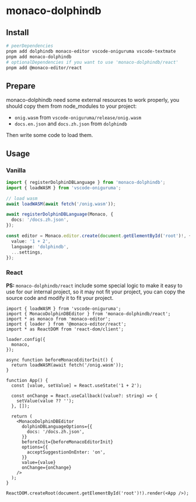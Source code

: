 # monaco-dolphindb

## Install

```bash
# peerDependencies
pnpm add dolphindb monaco-editor vscode-oniguruma vscode-textmate
pnpm add monaco-dolphindb
# optionalDependencies if you want to use 'monaco-dolphindb/react'
pnpm add @monaco-editor/react
```

## Prepare

monaco-dolphindb need some external resources to work properly, you should copy them from node_modules to your project:

- `onig.wasm` from `vscode-oniguruma/release/onig.wasm`
- `docs.en.json` and `docs.zh.json` from `dolphindb`

Then write some code to load them.

## Usage

### Vanilla

```ts
import { registerDolphinDBLanguage } from 'monaco-dolphindb';
import { loadWASM } from 'vscode-oniguruma';

// load wasm
await loadWASM(await fetch('/onig.wasm'));

await registerDolphinDBLanguage(Monaco, {
  docs: '/docs.zh.json',
});

const editor = Monaco.editor.create(document.getElementById('root')!, {
  value: '1 + 2',
  language: 'dolphindb',
  ...settings,
});
```

### React

**PS:** `monaco-dolphindb/react` include some special logic to make it easy to use for our internal project, so it may not fit your project, you can copy the source code and modify it to fit your project.

```tsx
import { loadWASM } from 'vscode-oniguruma';
import { MonacoDolphinDBEditor } from 'monaco-dolphindb/react';
import * as monaco from 'monaco-editor';
import { loader } from '@monaco-editor/react';
import * as ReactDOM from 'react-dom/client';

loader.config({
  monaco,
});

async function beforeMonacoEditorInit() {
  return loadWASM(await fetch('/onig.wasm'));
}

function App() {
  const [value, setValue] = React.useState('1 + 2');

  const onChange = React.useCallback((value?: string) => {
    setValue(value ?? '');
  }, []);

  return (
    <MonacoDolphinDBEditor
      dolphinDBLanguageOptions={{
        docs: '/docs.zh.json',
      }}
      beforeInit={beforeMonacoEditorInit}
      options={{
        acceptSuggestionOnEnter: 'on',
      }}
      value={value}
      onChange={onChange}
    />
  );
}

ReactDOM.createRoot(document.getElementById('root')!).render(<App />);
```
